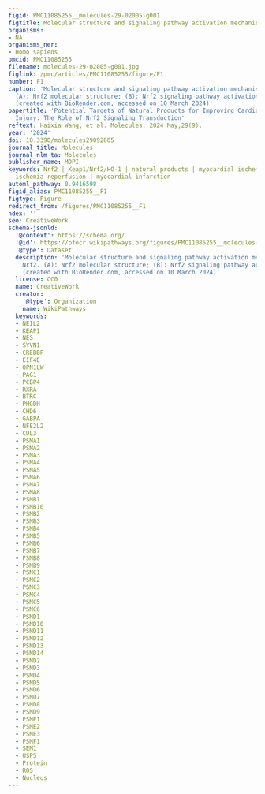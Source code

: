 ```yaml
---
figid: PMC11085255__molecules-29-02005-g001
figtitle: Molecular structure and signaling pathway activation mechanism of Nrf2
organisms:
- NA
organisms_ner:
- Homo sapiens
pmcid: PMC11085255
filename: molecules-29-02005-g001.jpg
figlink: /pmc/articles/PMC11085255/figure/F1
number: F1
caption: 'Molecular structure and signaling pathway activation mechanism of Nrf2.
  (A): Nrf2 molecular structure; (B): Nrf2 signaling pathway activation mechanism
  (created with BioRender.com, accessed on 10 March 2024)'
papertitle: 'Potential Targets of Natural Products for Improving Cardiac Ischemic
  Injury: The Role of Nrf2 Signaling Transduction'
reftext: Haixia Wang, et al. Molecules. 2024 May;29(9).
year: '2024'
doi: 10.3390/molecules29092005
journal_title: Molecules
journal_nlm_ta: Molecules
publisher_name: MDPI
keywords: Nrf2 | Keap1/Nrf2/HO-1 | natural products | myocardial ischemia | myocardial
  ischemia-reperfusion | myocardial infarction
automl_pathway: 0.9416598
figid_alias: PMC11085255__F1
figtype: Figure
redirect_from: /figures/PMC11085255__F1
ndex: ''
seo: CreativeWork
schema-jsonld:
  '@context': https://schema.org/
  '@id': https://pfocr.wikipathways.org/figures/PMC11085255__molecules-29-02005-g001.html
  '@type': Dataset
  description: 'Molecular structure and signaling pathway activation mechanism of
    Nrf2. (A): Nrf2 molecular structure; (B): Nrf2 signaling pathway activation mechanism
    (created with BioRender.com, accessed on 10 March 2024)'
  license: CC0
  name: CreativeWork
  creator:
    '@type': Organization
    name: WikiPathways
  keywords:
  - NEIL2
  - KEAP1
  - NES
  - SYVN1
  - CREBBP
  - EIF4E
  - OPN1LW
  - PAG1
  - PCBP4
  - RXRA
  - BTRC
  - PHGDH
  - CHD6
  - GABPA
  - NFE2L2
  - CUL3
  - PSMA1
  - PSMA2
  - PSMA3
  - PSMA4
  - PSMA5
  - PSMA6
  - PSMA7
  - PSMA8
  - PSMB1
  - PSMB10
  - PSMB2
  - PSMB3
  - PSMB4
  - PSMB5
  - PSMB6
  - PSMB7
  - PSMB8
  - PSMB9
  - PSMC1
  - PSMC2
  - PSMC3
  - PSMC4
  - PSMC5
  - PSMC6
  - PSMD1
  - PSMD10
  - PSMD11
  - PSMD12
  - PSMD13
  - PSMD14
  - PSMD2
  - PSMD3
  - PSMD4
  - PSMD5
  - PSMD6
  - PSMD7
  - PSMD8
  - PSMD9
  - PSME1
  - PSME2
  - PSME3
  - PSMF1
  - SEM1
  - USP5
  - Protein
  - ROS
  - Nucleus
---
```

